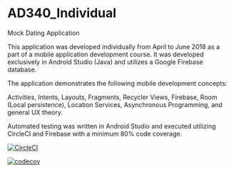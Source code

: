 # AD340_Individual
Mock Dating Application

This application was developed individually from April to June 2018 as a part of a mobile application development course.
It was developed exclusively in Android Studio (Java) and utilizes a Google Firebase database.

The application demonstrates the following mobile development concepts:

Activities, Intents, Layouts, Fragments, Recycler Views, Firebase, Room (Local persistence),
Location Services, Asynchronous Programming, and general UX theory.

Automated testing was written in Android Studio and executed utilizing CircleCI and Firebase with a minimum 80% code coverage.

[![CircleCI](https://circleci.com/gh/JLaveta/AD340_Individual.svg?style=svg)](https://circleci.com/gh/JLaveta/AD340_Individual)

[![codecov](https://codecov.io/gh/JLaveta/AD340_Individual/branch/master/graph/badge.svg)](https://codecov.io/gh/JLaveta/AD340_Individual)
